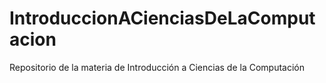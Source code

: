 # IntroduccionACienciasDeLaComputacion
Repositorio de la materia de Introducción a Ciencias de la Computación
